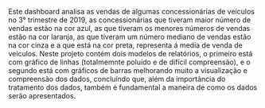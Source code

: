 Este dashboard analisa as vendas de algumas concessionárias de veículos no 3° trimestre de 2019, as concessionárias que tiveram maior número de vendas estão na cor azul, as que tiveram os menores números de vendas estão na cor laranja, as que tiveram um número mediano de vendas estão na cor cinza e a que está na cor preta, representa á media de venda de veículos.
Neste projeto contém dois modelos de relatórios, o primeiro está com gráfico de linhas (totalmemnte poluído e de difícil compreensão), e o segundo está com gráficos de barras melhorando muito a visualização e compreensão dos dados, concluíndo que, além da importância do tratamento dos dados, também é fundamental a maneira de como os dados serão apresentados.
